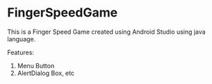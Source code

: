 # FingerSpeedGame
This is a Finger Speed Game created using Android Studio using java language.

Features:
1. Menu Button
2. AlertDialog Box, etc
